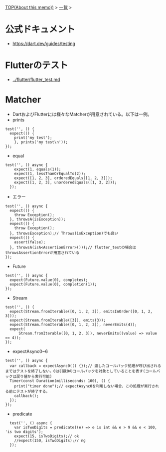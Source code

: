 [TOP(About this memo))](../README.md) > [一覧](./README.md) >



# 公式ドキュメント
* https://dart.dev/guides/testing

# Flutterのテスト
* [../flutter/flutter_test.md](../flutter/flutter_test.md)

# Matcher
* DartおよびFlutterには様々なMatcherが用意されている。以下は一例。
* prints
```
test('', () {
  expect(() {
    print('my test');
    }, prints('my test\n'));
});
```
* equal
```
test('', () async {
    expect(1, equals(1));
    expect(1, lessThanOrEqualTo(2));
    expect([1, 2, 3], orderedEquals([1, 2, 3]));
    expect([1, 2, 3], unorderedEquals([1, 3, 2]));
  });
```
* エラー
```
test('', () async {
  expect(() {
    throw Exception();
  }, throwsA(isException));
  expect(() {
    throw Exception();
  }, throwsException);// Throws(isException)でも良い
  expect(() {
    assert(false);
  }, throwsA(isA<AssertionError>()));// flutter_testの場合はthrowsAssertionErrorが用意されている
});
```
* Future
```
test('', () async {
  expect(Future.value(0), completes);
  expect(Future.value(0), completion(1));
});
```
* Stream
```
test('', () {
  expect(Stream.fromIterable([0, 1, 2, 3]), emitsInOrder([0, 1, 2, 3]));
  expect(Stream.fromIterable([3]), emits(3));
  expect(Stream.fromIterable([0, 1, 2, 3]), neverEmits(4));
  expect(
      Stream.fromIterable([0, 1, 2, 3]), neverEmits((value) => value == 4));
});
```
* expectAsync0~6
```
test('', () async {
  var callback = expectAsync0(() {});// 渡したコールバック処理が呼び出されるまではテストを終了しない。0は引数0のコールバックを対象としていることを表す(コールバックは戻り値から実行可能)
  Timer(const Duration(milliseconds: 100), () {
    print("timer done");// expectAsync0を利用しない場合、この処理が実行される前にテストが終了する。
    callback();
  });
});
```
* predicate
```
  test('', () async {
    var isTwoDigits = predicate((e) => e is int && e > 9 && e < 100, 'is two digits');
    expect(15, isTwoDigits);// ok
    //expect(150, isTwoDigits);// ng
  });
```

